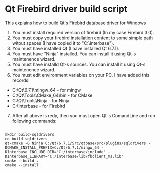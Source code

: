 # Qt Firebird driver build script
This explains how to build Qt's Firebird database driver for Windows
1. You must install required version of firebird (In my case Firebird 3.0).
2. You must copy your firebird installation content to some simple path witout spaces (I have copied it to "C:\interbase\").
3. You must have installed Qt (I have installed Qt 6.7.1).
4. You must have "Ninja" installed. You can install it using Qt-s maintenence wizard.
5. You must have installd Qt-s sources. You can install it using Qt-s maintenence wizard.
6. You must edit environment variables on your PC. I have added this records:
  * C:\Qt\6.7.1\mingw_64     - for mingw
  * C:\Qt\Tools\CMake_64\bin - for CMake
  * C:\Qt\Tools\Ninja        - for Ninja
  * C:\interbase             - for Firebird
7. After all above is redy, then you must open Qt-s ComandLine and run following commands:
<code>
mkdir build-sqldrivers
cd build-sqldrivers
qt-cmake -G Ninja C:/Qt/6.7.1/Src/qtbase/src/plugins/sqldrivers -DCMAKE_INSTALL_PREFIX=C:/Qt/6.7.1/mingw_64 -DInterbase_INCLUDE_DIR="C:/interbase/include" -DInterbase_LIBRARY="C:/interbase/lib/fbclient_ms.lib"
cmake --build .
cmake --install .
</code>
